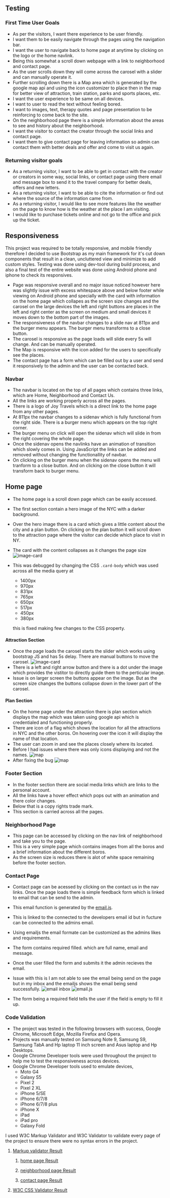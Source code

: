 ## Testing

### First Time User Goals

- As per the visitors, I want there experience to be user friendly.
- I want them to be easily navigate through the pages using the navigation bar.
- I want the user to navigate back to home page at anytime by clicking on the logo or the home navlink.
- Being this somewhat a scroll down webpage with a link to neighborhood and  contact page.
- As the user scrolls down they will come across the carosel with a slider and can manually operate it.
- Further scrolling down there is a Map area which is generated by the google map api and using the icon customizer to place then in the map for better view of attraction, train station, parks and sports places, etc.
- I want the user experience to be same on all devices.
- I want to user to read the text without feeling bored.
- I want to images, text, therapy quotes and page presentation to be reinforcing to come back to the site.
- On the neighborhood page there is a simple information about the areas to see and history about the neighborhood.
- I want the visitor to contact the creator through the social links and contact page.
- I want them to give contact page for leaving information so admin can contact them with better deals and offer and come to visit us again.

### Returning visitor goals

- As a returning visitor, I want to be able to get in contact with the creator or creators in some way, social links, or contact page using there email and message box to send it to the travel company for better deals, offers and new letters.
- As a returning visitor, I want to be able to cite the information or find out where the source of the information came from.
- As a returning visitor, I would like to see more features like the weather on the page to know how is the weather at the place I am visiting.
- I would like to purchase tickets online and not go to the office and pick up the ticket.

## Responsiveness
This project was required to be totally responsive, and mobile friendly therefore I decided to use Bootstrap as my main framework for it's cut down components that result in a clean, uncluttered view and minimize to add custom styles. Testing was done using dev-tool during build process, and also a final test of the entire website was done using Android phone and iphone to check its responsives.
- Page was responsive overall and no major issue noticed however here was slightly issue with excess whitespace above and below footer while viewing on Android phone and specially with the card with information on the home page which collapes as the screen size changes and the carosel on the large devices the left and right buttons are places in the left and right center as the screen on medium and small devices it moves down to the bottom part of the images.
- The responsiveness of the navbar changes to a slide nav at 811px and the burger menu appears. The burger menu transforms to a close button.
- The carosel is responsive as the page loads will slide every 5s will change. And can be manually operated.
- The Map is responsive with the icon added for the users to specifically see the places.
- The contact page has a form which can be filled out by a user and send it responsively to the admin and the user can be contacted back.


### Navbar

- The navbar is located on the top of all pages which contains three links, which are Home, Neighborhood and Contact Us.
- All the links are working properly  across all the pages.
- There is a logo of Joy Travels which is a direct link to the home page from any other pages.
- At 811px the navbar changes to a sidenav which is fully functional from the right side. There is a burger menu which appears on the top right corner. 
- The burger menu on click will open the sidenav which will slide in from the right covering the whole page.
- Once the sidenav opens the navlinks have an animation of transition which slowly comes in. Using JavaScript the links can be added and removed without changing the functionallity of navbar.
- On clicking on the burger menu when the sidenav opens the menu will tranform to a close button. And on clicking on the close button it will transform back to burger menu.

## Home page

- The home page is a scroll down page which can be easily accessed.
- The first section contain a hero image of the NYC with a darker background. 
- Over the hero image there is a card which gives a little content about the city and a plan button. On clicking on the plan button it will scroll down to the attraction page where the visitor can decide which place to visit in NY.
- The card with the content collapses as it changes the page size 
![image-card](assets/images/card-error.jpg)
- This was debugged by changing the CSS `.card-body` which was used across all the media query at
     - 1400px
     - 970px
     - 831px
     - 765px
     - 650px
     - 517px
     - 450px
     - 380px

     this is fixed making few changes to the CSS property.

#### Attraction Section

- Once the page loads the carosel starts the slider which works using bootstrap JS and has 5s delay. There are manual buttons to move the carosel. ![image-card](assets/images/carosel-button.jpg)
- There is a left and right arrow button and there is a dot under the image which provides the vistitor to directly guide them to the perticular image.
- Issue is on larger screen the buttons appear on the image. But as the screen size changes the buttons collapse down in the lower part of the carosel.

#### Plan Section
- On the home page under the attraction there is plan section which displays the map which was taken using google api which is credentialed and functioning properly.
- There are icon of a flag which shows the location for all the attractions in NYC and the other boros. On hovering over the icon it will display the name of that location.
- The user can zoom in and see the places closely where its located. 
- Before I had issues where there was only icons displaying and not the names.
![map](assets/images/map-img1.jpg)
- After fixing the bug 
![map](assets/images/map-img2.jpg)

### Footer Section
- In the footer section there are social media links which are links to the personal account. 
- All the links have a hover effect which pops out with an animation and there color changes.
- Below that is a copy rights trade mark.
- This section is carried across all the pages.

### Neighborhood Page

- This page can be accessed by clicking on the nav link of neighborhood and take you to the page.
- This is a very simple page which contains images from all the boros and a brief information about the different boros.
- As the screen size is reduces there is alot of white space remaining before the footer section.


### Contact Page

- Contact page can be acessed by clicking on the contact us in the nav links. Once the page loads there is simple feedback form which is linked to email that can be send to the admin.
- This email function is generated by the [email.js](https://www.emailjs.com/).
- This is linked to the connected to the developers email id but in fucture can be connected to the admins email.
- Using emailjs the email formate can be customized as the admins likes and requirements. 
- The form contains required filled. which are full name, email and message.
- Once the user filled the form and submits it the admin recieves the email.
- Issue with this is I am not able to see the email being send on the page but in my inbox and the emailjs shows the email being send successfully.
![email inbox](assets/images/email-inbox.jpg)
![email.js](assets/images/emailjs.jpg)

- The form being a required field tells the user if the field is empty to fill it up.

### Code Validation

- The project was tested in the following browsers with success, Google Chrome, Microsoft Edge, Mozilla Firefox and Opera.
- Projects was manually tested on Samsung Note 9, Samsung S9, Samsung TabA and Hp laptop 11 inch screen and Asus laptop and Hp Desktops.
- Google Chrome Developer tools were used throughout the project to help me to test the responsiveness across devices.
- Google Chrome Developer tools used to emulate devices,
  - Moto G4
  - Galaxy S5
  - Pixel 2
  - Pixel 2 XL
  - iPhone 5/SE
  - iPhone 6/7/8
  - iPhone 6/7/8 plus
  - iPhone X
  - iPad
  - iPad pro
  - Galaxy Fold

I used W3C Markup Validator and W3C Validator to validate every page of the project to ensure there were no syntax errors in the project.

1. [Markup validator Result](https://validator.w3.org/nu/?doc=https%3A%2F%2Fshalinshah54-lab.github.io%2FThe-Big-Apple%2Findex.html)

   1. [home page Result](https://validator.w3.org/nu/?doc=https%3A%2F%2Fshalinshah54-lab.github.io%2FThe-Big-Apple%2Findex.html#textarea)

   1. [neighborhood page Result](https://validator.w3.org/nu/?doc=https%3A%2F%2Fshalinshah54-lab.github.io%2FThe-Big-Apple%2Findex.html#textarea)

   1. [contact page Result](https://validator.w3.org/nu/?doc=https%3A%2F%2Fshalinshah54-lab.github.io%2FThe-Big-Apple%2Findex.html#textarea)

2. [W3C CSS Validator Result](http://www.css-validator.org/validator#errors)

